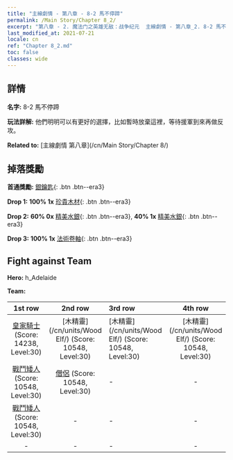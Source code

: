 ```yaml
---
title: "主線劇情 - 第八章 - 8-2 馬不停蹄"
permalink: /Main Story/Chapter 8_2/
excerpt: "第八章 - 2. 魔法门之英雄无敌：战争纪元  主線劇情 - 第八章_2. 8-2 馬不停蹄"
last_modified_at: 2021-07-21
locale: cn
ref: "Chapter 8_2.md"
toc: false
classes: wide
---
```


## 詳情

 **名字:** 8-2 馬不停蹄

 **玩法詳解:** 他們明明可以有更好的選擇，比如暫時放棄這裡，等待援軍到來再做反攻。

 **Related to:** [主線劇情 第八章](/cn/Main Story/Chapter 8/)

## 掉落獎勵

 **首通獎勵:** [銀鑰匙](/cn/Items/con_693/){: .btn .btn--era3}

 **Drop 1:** **100% 1x** [珍貴木材](/cn/Items/mat_27/){: .btn .btn--era3}

 **Drop 2:** **60% 0x** [精美水銀](/cn/Items/mat_21/){: .btn .btn--era3}, **40% 1x** [精美水銀](/cn/Items/mat_21/){: .btn .btn--era3}

 **Drop 3:** **100% 1x** [法術卷軸](/cn/Items/con_694/){: .btn .btn--era3}


## Fight against Team
 **Hero:** h_Adelaide

 **Team:**


  | 1st row | 2nd row | 3rd row | 4th row |
  |:----:|:----:|:----|:----:|
  | [皇家騎士](/cn/units/Cavalier/) (Score: 14238, Level:30)  | [木精靈](/cn/units/Wood Elf/) (Score: 10548, Level:30)  | [木精靈](/cn/units/Wood Elf/) (Score: 10548, Level:30)  | [木精靈](/cn/units/Wood Elf/) (Score: 10548, Level:30)  |
  | [戰鬥矮人](/cn/units/Dwarf/) (Score: 10548, Level:30)  | [僧侶](/cn/units/Monk/) (Score: 10548, Level:30)  | - | - |
  | [戰鬥矮人](/cn/units/Dwarf/) (Score: 10548, Level:30)  | - | - | - |
  | - | - | - | - |


